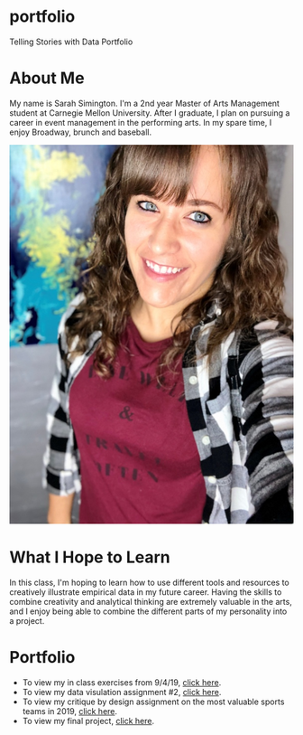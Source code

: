 # portfolio
Telling Stories with Data Portfolio

# About Me
My name is Sarah Simington. I'm a 2nd year Master of Arts Management student at Carnegie Mellon University. After I graduate, I plan on pursuing a career in event management in the performing arts. In my spare time, I enjoy Broadway, brunch and baseball.

![Picture of Sarah Simington](profilepic-small.jpeg)

# What I Hope to Learn
In this class, I'm hoping to learn how to use different tools and resources to creatively illustrate empirical data in my future career. Having the skills to combine creativity and analytical thinking are extremely valuable in the arts, and I enjoy being able to combine the different parts of my personality into a project.

# Portfolio
* To view my in class exercises from 9/4/19, <a href="https://ssimington.github.io/portfolio/ice" target="_blank">click here</a>.
* To view my data visulation assignment #2, <a href="https://ssimington.github.io/portfolio/dataviz2" target="_blank">click here</a>.
* To view my critique by design assignment on the most valuable sports teams in 2019, <a href="https://ssimington.github.io/portfolio/sportsteams" target="_blank">click here</a>.
* To view my final project, <a href="https://ssimington.github.io/portfolio/finalproject" target="_blank">click here</a>.



